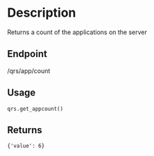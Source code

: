 # Description
Returns a count of the applications on the server

## Endpoint
/qrs/app/count

## Usage
```
qrs.get_appcount()
```
## Returns
```
{'value': 6}
```
